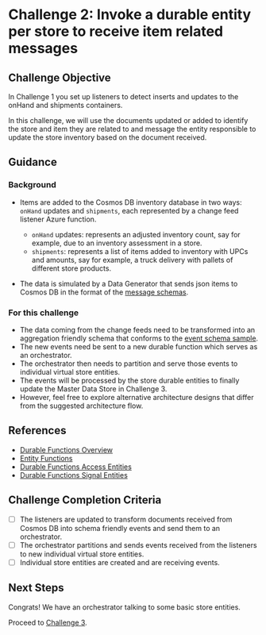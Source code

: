 # Challenge 2: Invoke a durable entity per store to receive item related messages

## Challenge Objective
In Challenge 1 you set up listeners to detect inserts and updates to the onHand and shipments containers.

In this challenge, we will use the documents updated or added to identify the store and item they are related to and message the entity responsible to update the store inventory based on the document received.

## Guidance

### Background 
- Items are added to the Cosmos DB inventory database in two ways: `onHand` updates and `shipments`, each represented by a change feed listener Azure function.

    - `onHand` updates: represents an adjusted inventory count, say for example, due to an inventory assessment in a store.
    - `shipments`: represents a list of items added to inventory with UPCs and amounts, say for example, a truck delivery with pallets of different store products.

- The data is simulated by a Data Generator that sends json items to Cosmos DB in the format of the [message schemas](message-schema-definitions.md).

### For this challenge

- The data coming from the change feeds need to be transformed into an aggregation friendly schema that conforms to the [event schema sample](suggested-event-schemas.md).
- The new events need be sent to a new durable function which serves as an orchestrator. 
- The orchestrator then needs to partition and serve those events to individual virtual store entities.
- The events will be processed by the store durable entities to finally update the Master Data Store in Challenge 3.
- However, feel free to explore alternative architecture designs that differ from the suggested architecture flow.

## References

- [Durable Functions Overview](https://docs.microsoft.com/en-us/azure/azure-functions/durable/durable-functions-overview?tabs=csharp)
- [Entity Functions](https://docs.microsoft.com/en-us/azure/azure-functions/durable/durable-functions-entities?tabs=csharp)
- [Durable Functions Access Entities](https://docs.microsoft.com/en-us/azure/azure-functions/durable/durable-functions-entities?tabs=csharp#access-entities)
- [Durable Functions Signal Entities](https://docs.microsoft.com/en-us/azure/azure-functions/durable/durable-functions-http-api#signal-entity)

## Challenge Completion Criteria

- [ ] The listeners are updated to transform documents received from Cosmos DB into schema friendly events and send them to an orchestrator.
- [ ] The orchestrator partitions and sends events received from the listeners to new individual virtual store entities.
- [ ] Individual store entities are created and are receiving events. 

## Next Steps
Congrats! We have an orchestrator talking to some basic store entities.

Proceed to [Challenge 3](challenge-003.md).